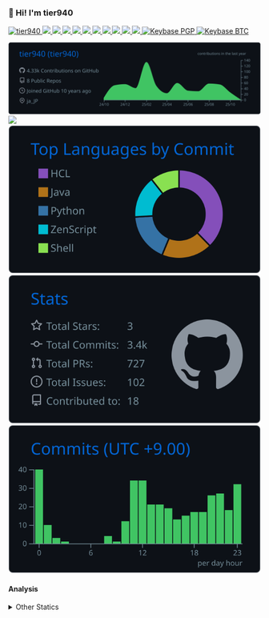 ### 👋 Hi! I'm tier940

<p align="left"> 
  <a href="https://github.com/tier940/tier940/">
    <img src="https://komarev.com/ghpvc/?username=tier940" alt="tier940" />
  </a>
  <a href="http://twitter.com/tier940">
    <img height="20" src="https://img.shields.io/twitter/follow/tier940?label=Twitter&logo=twitter&style=flat" />
  </a>
  <a href="https://github.com/tier940">
    <img height="20" src="https://img.shields.io/github/followers/tier940?label=follow&logo=github&style=flat" />
  </a>
  <a href="https://www.reddit.com/user/tier940">
    <img height="20" src="https://img.shields.io/reddit/user-karma/combined/tier940?label=Reddit&logo=reddit&style=flat" />
  </a>
  <a href="https://stackoverflow.com/users/17317833/tier940">
    <img height="20" src="https://img.shields.io/stackexchange/stackoverflow/r/17317833?label=StackOverflow&logo=stack-overflow&style=flat" />
  </a>
  <a href="https://zenn.dev/tier940">
    <img height="20" src="https://zenn.badge.nikaera.com/s/tier940/likes" />
  </a>
  <a href="https://zenn.dev/tier940">
    <img height="20" src="https://zenn.badge.nikaera.com/s/tier940/followers" />
  </a>
  <a href="https://zenn.dev/tier940">
    <img height="20" src="https://zenn.badge.nikaera.com/s/tier940/articles" />
  </a>
  <a href="http://qiita.com/tier940">
    <img height="20" src="https://qiita-badge.apiapi.app/s/tier940/posts.svg" />
  </a>
  <a href="http://qiita.com/tier940">
    <img height="20" src="https://qiita-badge.apiapi.app/s/tier940/contributions.svg" />
  </a>
  <a href="https://github.com/tier940/tier940/">
    <img height="20" src="https://github.com/tier940/tier940/actions/workflows/main.yml/badge.svg" />
  </a>
  <a href="https://keybase.io/tier940">
    <img alt="Keybase PGP" src="https://img.shields.io/keybase/pgp/tier940">
  </a>
  <a href="https://keybase.io/tier940">
    <img alt="Keybase BTC" src="https://img.shields.io/keybase/btc/tier940">
  </a>
</p>

[![](https://raw.githubusercontent.com/tier940/tier940/main/profile-summary-card-output/github_dark/0-profile-details.svg)](https://github.com/vn7n24fzkq/github-profile-summary-cards)
[![](https://raw.githubusercontent.com/tier940/tier940/main/profile-summary-card-output/github_dark/1-repos-per-language.svg)](https://github.com/vn7n24fzkq/github-profile-summary-cards) [![](https://raw.githubusercontent.com/tier940/tier940/main/profile-summary-card-output/github_dark/2-most-commit-language.svg)](https://github.com/vn7n24fzkq/github-profile-summary-cards)
[![](https://raw.githubusercontent.com/tier940/tier940/main/profile-summary-card-output/github_dark/3-stats.svg)](https://github.com/vn7n24fzkq/github-profile-summary-cards) [![](https://raw.githubusercontent.com/tier940/tier940/main/profile-summary-card-output/github_dark/4-productive-time.svg)](https://github.com/vn7n24fzkq/github-profile-summary-cards)


#### Analysis
<!-- <img height="150" src="https://github.com/tier940/tier940/blob/master/images/stat.svg" alt="Alternative Text"/> -->

<details>
  <summary>Other Statics</summary>
  <!--START_SECTION:waka-->
![Code Time](http://img.shields.io/badge/Code%20Time-6%2C439%20hrs%2052%20mins-blue)

**🐱 My GitHub Data** 

> 📦 86.2 kB Used in GitHub's Storage 
 > 
> 💼 Opted to Hire
 > 
> 📜 13 Public Repositories 
 > 
> 🔑 9 Private Repositories 
 > 
**I'm an Early 🐤** 

```text
🌞 Morning                2772 commits        ████░░░░░░░░░░░░░░░░░░░░░   16.98 % 
🌆 Daytime                5873 commits        █████████░░░░░░░░░░░░░░░░   35.97 % 
🌃 Evening                5934 commits        █████████░░░░░░░░░░░░░░░░   36.35 % 
🌙 Night                  1747 commits        ███░░░░░░░░░░░░░░░░░░░░░░   10.70 % 
```
📅 **I'm Most Productive on Saturday** 

```text
Monday                   1792 commits        ███░░░░░░░░░░░░░░░░░░░░░░   10.98 % 
Tuesday                  2495 commits        ████░░░░░░░░░░░░░░░░░░░░░   15.28 % 
Wednesday                1931 commits        ███░░░░░░░░░░░░░░░░░░░░░░   11.83 % 
Thursday                 1642 commits        ███░░░░░░░░░░░░░░░░░░░░░░   10.06 % 
Friday                   2390 commits        ████░░░░░░░░░░░░░░░░░░░░░   14.64 % 
Saturday                 3142 commits        █████░░░░░░░░░░░░░░░░░░░░   19.25 % 
Sunday                   2934 commits        ████░░░░░░░░░░░░░░░░░░░░░   17.97 % 
```


📊 **This Week I Spent My Time On** 

```text
🕑︎ Time Zone: Asia/Tokyo

💬 Programming Languages: 
Other                    31 hrs 11 mins      █████████████████████░░░░   82.33 % 
YAML                     3 hrs 50 mins       ███░░░░░░░░░░░░░░░░░░░░░░   10.16 % 
Markdown                 1 hr 57 mins        █░░░░░░░░░░░░░░░░░░░░░░░░   05.19 % 
Bash                     25 mins             ░░░░░░░░░░░░░░░░░░░░░░░░░   01.14 % 
Java Properties          7 mins              ░░░░░░░░░░░░░░░░░░░░░░░░░   00.34 % 

🔥 Editors: 
Chrome                   31 hrs 31 mins      █████████████████████░░░░   83.21 % 
VS Code                  5 hrs 56 mins       ████░░░░░░░░░░░░░░░░░░░░░   15.67 % 
IntelliJ IDEA            25 mins             ░░░░░░░░░░░░░░░░░░░░░░░░░   01.13 % 

💻 Operating System: 
Windows                  32 hrs 3 mins       █████████████████████░░░░   84.61 % 
Linux                    5 hrs 49 mins       ████░░░░░░░░░░░░░░░░░░░░░   15.39 % 
```

**I Mostly Code in Java** 

```text
Java                     10 repos            █████████░░░░░░░░░░░░░░░░   35.71 % 
Shell                    3 repos             ███░░░░░░░░░░░░░░░░░░░░░░   10.71 % 
HCL                      3 repos             ███░░░░░░░░░░░░░░░░░░░░░░   10.71 % 
Python                   2 repos             ██░░░░░░░░░░░░░░░░░░░░░░░   07.14 % 
JavaScript               1 repo              █░░░░░░░░░░░░░░░░░░░░░░░░   03.57 % 
```



**Timeline**

![Lines of Code chart](https://raw.githubusercontent.com/tier940/tier940/main/assets/bar_graph.png)


 Last Updated on 26/09/2025 01:38:06 UTC
<!--END_SECTION:waka-->
</details>
